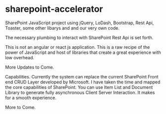 # sharepoint-accelerator
SharePoint JavaScript project using jQuery, LoDash, Bootstrap, Rest Api, Toaster, some other libarys and and our very own code.

The necessary plumbing to interact with SharePoint Rest Api is set forth.

This is not an angular or react js application. This is a raw recipe of the power of JavaScript and host of libraries that create a great experience with low overhead.

More Updates to Come.

Capabilities. Currently the system can replace the current SharePoint Front end CRUD Layer developed by Microsoft. I have taken the time and mapped the core capabilities of SharePoint. You can use Item List and Document Library to generate fully asynchronous Client Server Interaction. It makes for a smooth experience. 

More to Come.
